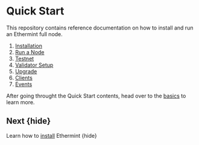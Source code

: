 <!--
order: false
parent:
  order: 2
-->

# Quick Start

This repository contains reference documentation on how to install and run an Ethermint full node.

1. [Installation](./installation.md)
2. [Run a Node](./run_node.md)
3. [Testnet](./testnet.md)
4. [Validator Setup](./validator-setup.md)
5. [Upgrade](./upgrade.md)
6. [Clients](./clients.md)
7. [Events](./events.md)

After going throught the Quick Start contents, head over to the [basics](./../basics/README.md) to learn more.

## Next {hide}

Learn how to [install](./../quickstart/installation.md) Ethermint {hide}
